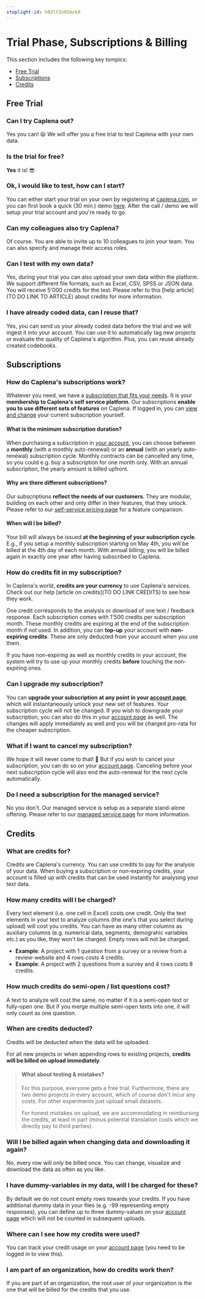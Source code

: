 ```yaml
---
stoplight-id: h02tt3n85mzkd
---
```


# Trial Phase, Subscriptions & Billing

This section includes the following key tompics:

* [Free Trial](#free-trial)
* [Subscriptions](#subscriptions)
* [Credits](#credits)

## Free Trial

### Can I try Caplena out?
Yes you can! 😃 We will offer you a free trial to test Caplena with your own data.

### Is the trial for free? 

**Yes** it is! 😎

### Ok, I would like to test, how can I start?

You can either start your trial on your own by registering at [caplena.com](caplena.com), or you can first book a quick (30 min.) demo [here](https://savvycal.com/misel/chat). After the call / demo we will  setup your trial account and you're ready to go.

### Can my colleagues also try Caplena?

Of course. You are able to invite up to 10 colleagues to join your team. You can also specify and manage their access roles.

### Can I test with my own data?

Yes, during your trial you can also upload your own data within the platform. We support different file formats, such as Excel, CSV, SPSS or JSON data. You will receive 5'000 credits for the test. Please refer to this [help article](TO DO LINK TO ARTICLE) about credits for more information.

### I have already coded data, can I reuse that?

Yes, you can send us your already coded data before the trial and we will ingest it into your account. You can use it to automatically tag new projects or evaluate the quality of Caplena's algorithm. Plus, you can reuse already created codebooks.

## Subscriptions

### How do Caplena's subscriptions work?

Whatever you need, we have a [subscription that fits your needs](https://caplena.com/en/pricing). It is your **membership to Caplena's self service platform**. Our subscriptions **enable you to use different sets of features** on Caplena. If logged in, you can [view and change](https://caplena.com/app/account/subscription) your current subscription yourself.

#### What is the minimum subscription duration?

When purchasing a subscription in [your account](https://caplena.com/app/account/subscription), you can choose between a **monthly** (with a monthly auto-renewal) or an **annual** (with an yearly auto-renewal) subscription cycle. Monthly contracts can be cancelled any time, so you could e.g. buy a subscription for one month only. With an annual subscription, the yearly amount is billed upfront.

#### Why are there different subscriptions?

Our subscriptions **reflect the needs of our customers**. They are modular, building on each other and only differ in their features, that they unlock. Please refer to our [self-service pricing page](https://caplena.com/en/pricing) for a feature comparison.

#### When will I be billed?

Your bill will always be issued **at the beginning of your subscription cycle**. E.g., if you setup a monthly subscription starting on May 4th, you will be billed at the 4th day of each month. With annual billing, you will be billed again in exactly one year after having subscribed to Caplena.

### How do credits fit in my subscription?

In Caplena's world, **credits are your currency** to use Caplena's services. Check out our help [article on credits](TO DO LINK CREDITS) to see how they work.

One credit corresponds to the analysis or download of one text / feedback response. Each subscription comes with 1'500 credits per subscription month. These monthly credits are expiring at the end of the subscription month if not used. In addition, you can **top-up** your account with **non-expiring credits**. These are only deducted from your account when you use them.

If you have non-expiring as well as monthly credits in your account, the system will try to use up your monthly credits **before** touching the non-expiring ones.

### Can I upgrade my subscription?

You can **upgrade your subscription at any point in your [account page](https://caplena.com/app/account/subscription)**, which will instantaneously unlock your new set of features. Your subscription cycle will not be changed. If you wish to downgrade your subscription, you can also do this in your [account page](https://caplena.com/app/account/subscription) as well. The changes will apply immediately as well and you will be charged pro-rata for the cheaper subscription.

### What if I want to cancel my subscription?

We hope it will never come to that! 🙂 But if you wish to cancel your subscription, you can do so on your [account page](https://caplena.com/app/account/subscription). Canceling before your next subscription cycle will also end the auto-renewal for the next cycle automatically.

### Do I need a subscription for the managed service?

No you don't. Our managed service is setup as a separate stand-alone offering. Please refer to our [managed service page](https://caplena.com/en/managed/) for more information.

## Credits

### What are credits for?

Credits are Caplena's currency. You can use credits to pay for the analysis of your data. When buying a subscription or non-expiring credits, your account is filled up with credits that can be used instantly for analysing your text data.

### How many credits will I be charged?

Every text element (i.e. one cell in Excel) costs one credit. Only the text elements in your text to analyze columns (the one's that you select during upload) will cost you credits. You can have as many other columns as auxiliary columns (e.g. numerical data, segments, demograhic variables etc.) as you like, they won't be charged. Empty rows will not be charged.

- **Example**: A project with 1 question from a survey or a review from a review-website and 4 rows costs 4 credits.
- **Example**: A project with 2 questions from a survey and 4 rows costs 8 credits.

### How much credits do semi-open / list questions cost?

A text to analyze will cost the same, no matter if it is a semi-open text or fully-open one. But if you merge multiple semi-open texts into one, it will only count as one question.

### When are credits deducted?

Credits will be deducted when the data will be uploaded.

For all new projects or when appending rows to existing projects, **credits will be billed on upload immediately**.

<!-- theme: info -->

> #### What about testing & mistakes?
> For this purpose, everyone gets a free trial. Furthermore, there are two demo projects in every account, which of course don't incur any costs. For other experiments just upload small datasets.
>
> For honest mistakes on upload, we are accommodating in reimbursing the credits, at least in part (minus potential translation costs which we directly pay to third parties).

### Will I be billed again when changing data and downloading it again?

No, every row will only be billed once. You can change, visualize and download the data as often as you like.

### I have dummy-variables in my data, will I be charged for these?

By default we do not count empty rows towards your credits. If you have additional dummy data in your files (e.g. -99 representing empty responses), you can define up to three dummy-values on your [account page](https://caplena.com/app/account) which will not be counted in subsequent uploads.

### Where can I see how my credits were used?

You can track your credit usage on your [account page](https://caplena.com/app/account) (you need to be logged in to view this).

### I am part of an organization, how do credits work then?

If you are part of an organization, the root user of your organization is the one that will be billed for the credits that you use.


